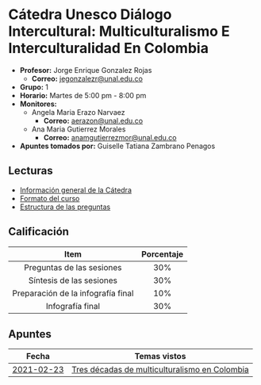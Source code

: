 # Cátedra Unesco Diálogo Intercultural: Multiculturalismo E Interculturalidad En Colombia

- **Profesor:** Jorge Enrique Gonzalez Rojas
  - **Correo:** jegonzalezr@unal.edu.co
- **Grupo:** 1
- **Horario:** Martes de 5:00 pm - 8:00 pm
- **Monitores:**
  - Angela Maria Erazo Narvaez
    - **Correo:** aerazon@unal.edu.co
  - Ana Maria Gutierrez Morales
    - **Correo:** anamgutierrezmor@unal.edu.co
- **Apuntes tomados por:** Guiselle Tatiana Zambrano Penagos

## Lecturas

- [Información general de la Cátedra](readings/general_description.pdf)
- [Formato del curso](readings/course_format.pdf)
- [Estructura de las preguntas](readings/question_structure.pdf)
## Calificación

| Item | Porcentaje |
| :---: | :---: |
| Preguntas de las sesiones | 30\% |
| Síntesis de las sesiones | 30\% |
| Preparación de la infografía final | 10\% |
| Infografía final | 30\% |

## Apuntes

| Fecha | Temas vistos |
| :---: | :---: |
| [2021-02-23](class_notes/2021_02_23.md) | [Tres décadas de multiculturalismo en Colombia](https://github.com/gtzambranop/UN_2021_1/tree/develop/UN/summaries/2021_02_23.pdf) |